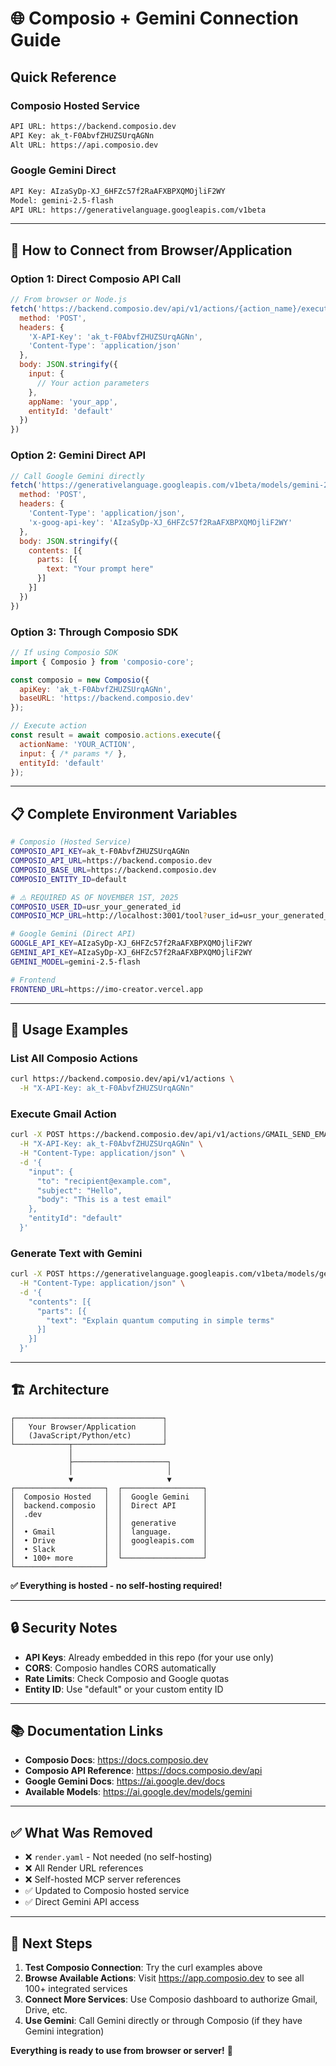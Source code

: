 # 🌐 Composio + Gemini Connection Guide

## Quick Reference

### **Composio Hosted Service**
```bash
API URL: https://backend.composio.dev
API Key: ak_t-F0AbvfZHUZSUrqAGNn
Alt URL: https://api.composio.dev
```

### **Google Gemini Direct**
```bash
API Key: AIzaSyDp-XJ_6HFZc57f2RaAFXBPXQMOjliF2WY
Model: gemini-2.5-flash
API URL: https://generativelanguage.googleapis.com/v1beta
```

---

## 🔗 How to Connect from Browser/Application

### **Option 1: Direct Composio API Call**

```javascript
// From browser or Node.js
fetch('https://backend.composio.dev/api/v1/actions/{action_name}/execute', {
  method: 'POST',
  headers: {
    'X-API-Key': 'ak_t-F0AbvfZHUZSUrqAGNn',
    'Content-Type': 'application/json'
  },
  body: JSON.stringify({
    input: {
      // Your action parameters
    },
    appName: 'your_app',
    entityId: 'default'
  })
})
```

### **Option 2: Gemini Direct API**

```javascript
// Call Google Gemini directly
fetch('https://generativelanguage.googleapis.com/v1beta/models/gemini-2.5-flash:generateContent', {
  method: 'POST',
  headers: {
    'Content-Type': 'application/json',
    'x-goog-api-key': 'AIzaSyDp-XJ_6HFZc57f2RaAFXBPXQMOjliF2WY'
  },
  body: JSON.stringify({
    contents: [{
      parts: [{
        text: "Your prompt here"
      }]
    }]
  })
})
```

### **Option 3: Through Composio SDK**

```javascript
// If using Composio SDK
import { Composio } from 'composio-core';

const composio = new Composio({
  apiKey: 'ak_t-F0AbvfZHUZSUrqAGNn',
  baseURL: 'https://backend.composio.dev'
});

// Execute action
const result = await composio.actions.execute({
  actionName: 'YOUR_ACTION',
  input: { /* params */ },
  entityId: 'default'
});
```

---

## 📋 Complete Environment Variables

```bash
# Composio (Hosted Service)
COMPOSIO_API_KEY=ak_t-F0AbvfZHUZSUrqAGNn
COMPOSIO_API_URL=https://backend.composio.dev
COMPOSIO_BASE_URL=https://backend.composio.dev
COMPOSIO_ENTITY_ID=default

# ⚠️ REQUIRED AS OF NOVEMBER 1ST, 2025
COMPOSIO_USER_ID=usr_your_generated_id
COMPOSIO_MCP_URL=http://localhost:3001/tool?user_id=usr_your_generated_id

# Google Gemini (Direct API)
GOOGLE_API_KEY=AIzaSyDp-XJ_6HFZc57f2RaAFXBPXQMOjliF2WY
GEMINI_API_KEY=AIzaSyDp-XJ_6HFZc57f2RaAFXBPXQMOjliF2WY
GEMINI_MODEL=gemini-2.5-flash

# Frontend
FRONTEND_URL=https://imo-creator.vercel.app
```

---

## 🎯 Usage Examples

### **List All Composio Actions**

```bash
curl https://backend.composio.dev/api/v1/actions \
  -H "X-API-Key: ak_t-F0AbvfZHUZSUrqAGNn"
```

### **Execute Gmail Action**

```bash
curl -X POST https://backend.composio.dev/api/v1/actions/GMAIL_SEND_EMAIL/execute \
  -H "X-API-Key: ak_t-F0AbvfZHUZSUrqAGNn" \
  -H "Content-Type: application/json" \
  -d '{
    "input": {
      "to": "recipient@example.com",
      "subject": "Hello",
      "body": "This is a test email"
    },
    "entityId": "default"
  }'
```

### **Generate Text with Gemini**

```bash
curl -X POST https://generativelanguage.googleapis.com/v1beta/models/gemini-2.5-flash:generateContent?key=AIzaSyDp-XJ_6HFZc57f2RaAFXBPXQMOjliF2WY \
  -H "Content-Type: application/json" \
  -d '{
    "contents": [{
      "parts": [{
        "text": "Explain quantum computing in simple terms"
      }]
    }]
  }'
```

---

## 🏗️ Architecture

```
┌─────────────────────────────────┐
│   Your Browser/Application      │
│   (JavaScript/Python/etc)       │
└────────────┬────────────────────┘
             │
             ├─────────────────────┐
             │                     │
             ▼                     ▼
┌────────────────────┐  ┌──────────────────┐
│  Composio Hosted   │  │  Google Gemini   │
│  backend.composio  │  │  Direct API      │
│  .dev              │  │                  │
│                    │  │  generative      │
│  • Gmail           │  │  language.       │
│  • Drive           │  │  googleapis.com  │
│  • Slack           │  │                  │
│  • 100+ more       │  └──────────────────┘
└────────────────────┘
```

**✅ Everything is hosted - no self-hosting required!**

---

## 🔒 Security Notes

- **API Keys**: Already embedded in this repo (for your use only)
- **CORS**: Composio handles CORS automatically
- **Rate Limits**: Check Composio and Google quotas
- **Entity ID**: Use "default" or your custom entity ID

---

## 📚 Documentation Links

- **Composio Docs**: https://docs.composio.dev
- **Composio API Reference**: https://docs.composio.dev/api
- **Google Gemini Docs**: https://ai.google.dev/docs
- **Available Models**: https://ai.google.dev/models/gemini

---

## ✅ What Was Removed

- ❌ `render.yaml` - Not needed (no self-hosting)
- ❌ All Render URL references
- ❌ Self-hosted MCP server references
- ✅ Updated to Composio hosted service
- ✅ Direct Gemini API access

---

## 🚀 Next Steps

1. **Test Composio Connection**: Try the curl examples above
2. **Browse Available Actions**: Visit https://app.composio.dev to see all 100+ integrated services
3. **Connect More Services**: Use Composio dashboard to authorize Gmail, Drive, etc.
4. **Use Gemini**: Call Gemini directly or through Composio (if they have Gemini integration)

**Everything is ready to use from browser or server!** 🎉
